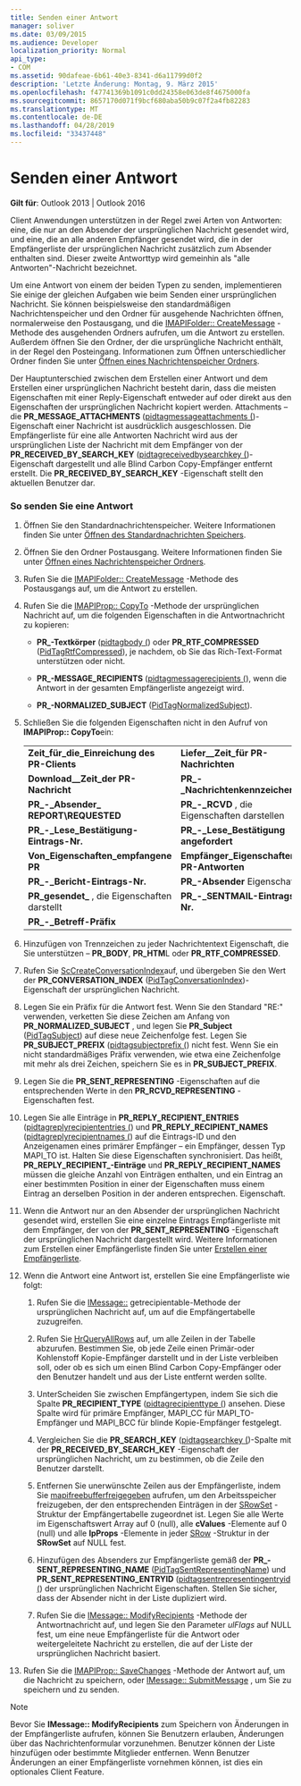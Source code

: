 ```yaml
---
title: Senden einer Antwort
manager: soliver
ms.date: 03/09/2015
ms.audience: Developer
localization_priority: Normal
api_type:
- COM
ms.assetid: 90dafeae-6b61-40e3-8341-d6a11799d0f2
description: 'Letzte Änderung: Montag, 9. März 2015'
ms.openlocfilehash: f47741369b1091c0dd24358e063de8f4675000fa
ms.sourcegitcommit: 8657170d071f9bcf680aba50b9c07f2a4fb82283
ms.translationtype: MT
ms.contentlocale: de-DE
ms.lasthandoff: 04/28/2019
ms.locfileid: "33437448"
---
```

# <a name="sending-a-reply"></a>Senden einer Antwort

**Gilt für**: Outlook 2013 | Outlook 2016 
  
Client Anwendungen unterstützen in der Regel zwei Arten von Antworten: eine, die nur an den Absender der ursprünglichen Nachricht gesendet wird, und eine, die an alle anderen Empfänger gesendet wird, die in der Empfängerliste der ursprünglichen Nachricht zusätzlich zum Absender enthalten sind. Dieser zweite Antworttyp wird gemeinhin als "alle Antworten"-Nachricht bezeichnet.
  
Um eine Antwort von einem der beiden Typen zu senden, implementieren Sie einige der gleichen Aufgaben wie beim Senden einer ursprünglichen Nachricht. Sie können beispielsweise den standardmäßigen Nachrichtenspeicher und den Ordner für ausgehende Nachrichten öffnen, normalerweise den Postausgang, und die [IMAPIFolder:: CreateMessage](imapifolder-createmessage.md) -Methode des ausgehenden Ordners aufrufen, um die Antwort zu erstellen. Außerdem öffnen Sie den Ordner, der die ursprüngliche Nachricht enthält, in der Regel den Posteingang. Informationen zum Öffnen unterschiedlicher Ordner finden Sie unter [Öffnen eines Nachrichtenspeicher Ordners](opening-a-message-store-folder.md).
  
Der Hauptunterschied zwischen dem Erstellen einer Antwort und dem Erstellen einer ursprünglichen Nachricht besteht darin, dass die meisten Eigenschaften mit einer Reply-Eigenschaft entweder auf oder direkt aus den Eigenschaften der ursprünglichen Nachricht kopiert werden. Attachments – die **PR_MESSAGE_ATTACHMENTS** ([pidtagmessageattachments (](pidtagmessageattachments-canonical-property.md))-Eigenschaft einer Nachricht ist ausdrücklich ausgeschlossen. Die Empfängerliste für eine alle Antworten Nachricht wird aus der ursprünglichen Liste der Nachricht mit dem Empfänger von der **PR_RECEIVED_BY_SEARCH_KEY** ([pidtagreceivedbysearchkey (](pidtagreceivedbysearchkey-canonical-property.md))-Eigenschaft dargestellt und alle Blind Carbon Copy-Empfänger entfernt erstellt. Die **PR_RECEIVED_BY_SEARCH_KEY** -Eigenschaft stellt den aktuellen Benutzer dar. 
  
### <a name="to-send-a-reply"></a>So senden Sie eine Antwort
  
1. Öffnen Sie den Standardnachrichtenspeicher. Weitere Informationen finden Sie unter [Öffnen des Standardnachrichten Speichers](opening-the-default-message-store.md).
    
2. Öffnen Sie den Ordner Postausgang. Weitere Informationen finden Sie unter [Öffnen eines Nachrichtenspeicher Ordners](opening-a-message-store-folder.md).
    
3. Rufen Sie die [IMAPIFolder:: CreateMessage](imapifolder-createmessage.md) -Methode des Postausgangs auf, um die Antwort zu erstellen. 
    
4. Rufen Sie die [IMAPIProp:: CopyTo](imapiprop-copyto.md) -Methode der ursprünglichen Nachricht auf, um die folgenden Eigenschaften in die Antwortnachricht zu kopieren: 
    
   - **PR\_-Textkörper** ([pidtagbody (](pidtagbody-canonical-property.md)) oder **PR_RTF_COMPRESSED** ([PidTagRtfCompressed](pidtagrtfcompressed-canonical-property.md)), je nachdem, ob Sie das Rich-Text-Format unterstützen oder nicht.
    
   - **PR\_-MESSAGE_RECIPIENTS** ([pidtagmessagerecipients (](pidtagmessagerecipients-canonical-property.md)), wenn die Antwort in der gesamten Empfängerliste angezeigt wird.
    
   - **PR\_-NORMALIZED_SUBJECT** ([PidTagNormalizedSubject](pidtagnormalizedsubject-canonical-property.md)).
    
5. Schließen Sie die folgenden Eigenschaften nicht in den Aufruf von **IMAPIProp:: CopyTo**ein:
    
    |||
    |:-----|:-----|
    |**Zeit\_für\_die\_Einreichung des PR-Clients** <br/> |**Liefer\_\_Zeit\_für PR-Nachrichten** <br/> |
    |**Download\_\_Zeit\_der PR-Nachricht** <br/> |**PR\_-\_Nachrichtenkennzeichen** <br/> |
    |**PR\_-\_Absender\_ REPORT\REQUESTED** <br/> |**PR\_-\_RCVD** , die Eigenschaften darstellen  <br/> |
    |**PR\_-\_Lese\_Bestätigung-Eintrags-Nr.** <br/> |**PR\_-\_Lese\_Bestätigung angefordert** <br/> |
    |**Von\_Eigenschaften\_empfangene PR**  <br/> |**Empfänger\_Eigenschaften\_für PR-Antworten**  <br/> |
    |**PR\_-\_Bericht-Eintrags-Nr.** <br/> |**PR\_-Absender** Eigenschaften  <br/> |
    |**PR\_gesendet\_** , die Eigenschaften darstellt  <br/> |**PR\_-\_SENTMAIL-Eintrags-Nr.** <br/> |
    |**PR\_-\_Betreff-Präfix** <br/> | <br/> |
   
6. Hinzufügen von Trennzeichen zu jeder Nachrichtentext Eigenschaft, die Sie unterstützen – **PR_BODY**, **PR_HTM**L oder **PR_RTF_COMPRESSED**.
    
7. Rufen Sie [ScCreateConversationIndex](sccreateconversationindex.md)auf, und übergeben Sie den Wert der **PR_CONVERSATION_INDEX** ([PidTagConversationIndex](pidtagconversationindex-canonical-property.md))-Eigenschaft der ursprünglichen Nachricht.
    
8. Legen Sie ein Präfix für die Antwort fest. Wenn Sie den Standard "RE:" verwenden, verketten Sie diese Zeichen am Anfang von **PR_NORMALIZED_SUBJECT** , und legen Sie **PR_Subject** ([PidTagSubject](pidtagsubject-canonical-property.md)) auf diese neue Zeichenfolge fest. Legen Sie **PR_SUBJECT_PREFIX** ([pidtagsubjectprefix (](pidtagsubjectprefix-canonical-property.md)) nicht fest. Wenn Sie ein nicht standardmäßiges Präfix verwenden, wie etwa eine Zeichenfolge mit mehr als drei Zeichen, speichern Sie es in **PR_SUBJECT_PREFIX**. 
    
9. Legen Sie die **PR_SENT_REPRESENTING** -Eigenschaften auf die entsprechenden Werte in den **PR_RCVD_REPRESENTING** -Eigenschaften fest. 
    
10. Legen Sie alle Einträge in **PR\_REPLY_RECIPIENT_ENTRIES** ([pidtagreplyrecipiententries (](pidtagreplyrecipiententries-canonical-property.md)) und **PR_REPLY\_RECIPIENT_NAMES** ([pidtagreplyrecipientnames (](pidtagreplyrecipientnames-canonical-property.md)) auf die Eintrags-ID und den Anzeigenamen eines primärer Empfänger – ein Empfänger, dessen Typ MAPI_TO ist. Halten Sie diese Eigenschaften synchronisiert. Das heißt, **PR_REPLY_RECIPIENT\_-Einträge** und **PR_REPLY_RECIPIENT_NAMES** müssen die gleiche Anzahl von Einträgen enthalten, und ein Eintrag an einer bestimmten Position in einer der Eigenschaften muss einem Eintrag an derselben Position in der anderen entsprechen. Eigenschaft. 
    
11. Wenn die Antwort nur an den Absender der ursprünglichen Nachricht gesendet wird, erstellen Sie eine einzelne Eintrags Empfängerliste mit dem Empfänger, der von der **PR_SENT_REPRESENTING** -Eigenschaft der ursprünglichen Nachricht dargestellt wird. Weitere Informationen zum Erstellen einer Empfängerliste finden Sie unter [Erstellen einer Empfängerliste](creating-a-recipient-list.md).
    
12. Wenn die Antwort eine Antwort ist, erstellen Sie eine Empfängerliste wie folgt:
    
    1. Rufen Sie die [IMessage::](imessage-getrecipienttable.md) getrecipientable-Methode der ursprünglichen Nachricht auf, um auf die Empfängertabelle zuzugreifen. 
        
    2. Rufen Sie [HrQueryAllRows](hrqueryallrows.md) auf, um alle Zeilen in der Tabelle abzurufen. Bestimmen Sie, ob jede Zeile einen Primär-oder Kohlenstoff Kopie-Empfänger darstellt und in der Liste verbleiben soll, oder ob es sich um einen Blind Carbon Copy-Empfänger oder den Benutzer handelt und aus der Liste entfernt werden sollte. 
        
    3. UnterScheiden Sie zwischen Empfängertypen, indem Sie sich die Spalte **PR_RECIPIENT_TYPE** ([pidtagrecipienttype (](pidtagrecipienttype-canonical-property.md)) ansehen. Diese Spalte wird für primäre Empfänger, MAPI_CC für MAPI_TO-Empfänger und MAPI_BCC für blinde Kopie-Empfänger festgelegt. 
        
    4. Vergleichen Sie die **PR_SEARCH_KEY** ([pidtagsearchkey (](pidtagsearchkey-canonical-property.md))-Spalte mit der **PR_RECEIVED_BY_SEARCH_KEY** -Eigenschaft der ursprünglichen Nachricht, um zu bestimmen, ob die Zeile den Benutzer darstellt. 
        
    5. Entfernen Sie unerwünschte Zeilen aus der Empfängerliste, indem Sie [mapifreebufferfreigegeben](mapifreebuffer.md) aufrufen, um den Arbeitsspeicher freizugeben, der den entsprechenden Einträgen in der [SRowSet](srowset.md) -Struktur der Empfängertabelle zugeordnet ist. Legen Sie alle Werte im Eigenschaftswert Array auf 0 (null), alle **cValues** -Elemente auf 0 (null) und alle **lpProps** -Elemente in jeder [SRow](srow.md) -Struktur in der **SRowSet** auf NULL fest. 
        
    6. Hinzufügen des Absenders zur Empfängerliste gemäß der **PR\_-SENT_REPRESENTING_NAME** ([PidTagSentRepresentingName](pidtagsentrepresentingname-canonical-property.md)) und **PR_SENT_REPRESENTING_ENTRYID** ([pidtagsentrepresentingentryid (](pidtagsentrepresentingentryid-canonical-property.md)) der ursprünglichen Nachricht Eigenschaften. Stellen Sie sicher, dass der Absender nicht in der Liste dupliziert wird.
        
    7. Rufen Sie die [IMessage:: ModifyRecipients](imessage-modifyrecipients.md) -Methode der Antwortnachricht auf, und legen Sie den Parameter _ulFlags_ auf NULL fest, um eine neue Empfängerliste für die Antwort oder weitergeleitete Nachricht zu erstellen, die auf der Liste der ursprünglichen Nachricht basiert. 
    
13. Rufen Sie die [IMAPIProp:: SaveChanges](imapiprop-savechanges.md) -Methode der Antwort auf, um die Nachricht zu speichern, oder [IMessage:: SubmitMessage](imessage-submitmessage.md) , um Sie zu speichern und zu senden. 
    
> [!NOTE]
> Bevor Sie **IMessage:: ModifyRecipients** zum Speichern von Änderungen in der Empfängerliste aufrufen, können Sie Benutzern erlauben, Änderungen über das Nachrichtenformular vorzunehmen. Benutzer können der Liste hinzufügen oder bestimmte Mitglieder entfernen. Wenn Benutzer Änderungen an einer Empfängerliste vornehmen können, ist dies ein optionales Client Feature. 
  


